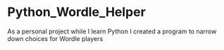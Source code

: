 # Python_Wordle_Helper
As a personal project while I learn Python I created a program to narrow down choices for Wordle players
